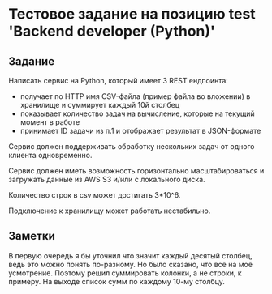 # Тестовое задание на позицию test 'Backend developer (Python)'

## Задание
Написать сервис на Python, который имеет 3 REST ендпоинта:

* получает по HTTP имя CSV-файла (пример файла во вложении) в хранилище 
и суммирует каждый 10й столбец
* показывает количество задач на вычисление, которые на текущий момент в работе
* принимает ID задачи из п.1 и отображает результат в JSON-формате

Сервис должен поддерживать обработку нескольких задач от одного клиента
одновременно.

Сервис должен иметь возможность горизонтально масштабироваться и загружать
данные из AWS S3 и/или с локального диска.

Количество строк в csv может достигать 3*10^6.

Подключение к хранилищу может работать нестабильно.

## Заметки 

В первую очередь я бы уточнил что значит каждый десятый столбец, ведь это 
можно понять по-разному. Но было сказано, что всё на моё усмотрение. 
Поэтому решил суммировать колонки, а не строки, к примеру. 
На выходе список сумм по каждому 10-му столбцу.

